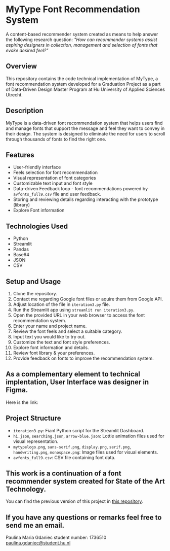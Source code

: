 # MyType Font Recommendation System
A content-based recommender system created as means to help answer the following research question: _"How can recommender systems assist aspiring designers in collection, management and selection of fonts that evoke desired feel?"_


## Overview
This repository contains the code technical implementation of MyType, a font recommendation system developed for a Graduation Project 
as a part of Data-Driven Design Master Program at Hu University of Applied Sciences Utrecht.


## Description
MyType is a data-driven font recommendation system that helps users find and manage fonts that support the message and feel they want to convey in their design. 
The system is designed to eliminate the need for users to scroll through thousands of fonts to find the right one.


## Features
- User-friendly interface
- Feels selection for font recommendation
- Visual representation of font categories
- Customizable text input and font style
- Data-driven Feedback loop - font recommendations powered by `avfonts_full9.csv` file and user feedback.
- Storing and reviewing details regarding interacting with the prototype (library)
- Explore Font information 


## Technologies Used
- Python
- Streamlit
- Pandas
- Base64
- JSON
- CSV


## Setup and Usage
1. Clone the repository.
2. Contact me regarding Google font files or aquire them from Google API.
3. Adjust location of the file in `iteration3.py` file.
4. Run the Streamlit app using `streamlit run iteration3.py`.
5. Open the provided URL in your web browser to access the font recommendation system.
6. Enter your name and project name.
7. Review the font feels and select a suitable category.
8. Input text you would like to try out.
9. Customize the text and font style preferences.
10. Explore font information and details.
11. Review font library & your preferences.
12. Provide feedback on fonts to improve the recommendation system.


## As a complementary element to technical implentation, User Interface was designer in Figma. 
Here is the link: 


## Project Structure
- `iteration3.py`: Fianl Python script for the Streamlit Dashboard.
- `hi.json`, `searching.json`, `arrow-blue.json`: Lottie animation files used for visual representation.
- `mytypelogo.png`, `sans-serif.png`, `display.png`, `serif.png`, `handwriting.png`, `monospace.png`: Image files used for visual elements.
- `avfonts_full9.csv`: CSV file containing font data.


## This work is a continuation of a font recommender system created for State of the Art Technology. 
 You can find the previous version of this project in [this repository](https://github.com/paulinagdaniec/font-recommender-system).



## If you have any questions or remarks feel free to send me an email. 


Paulina Maria Gdaniec 
student number: 1736510
paulina.gdaniec@student.hu.nl 
